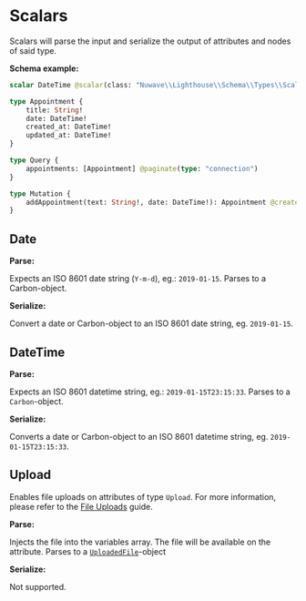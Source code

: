 # Scalars
Scalars will parse the input and serialize the output of attributes and nodes of said type.

**Schema example:**
```graphql
scalar DateTime @scalar(class: "Nuwave\\Lighthouse\\Schema\\Types\\Scalars\\DateTime")

type Appointment {
    title: String!
    date: DateTime!
    created_at: DateTime!
    updated_at: DateTime!
}

type Query {
    appointments: [Appointment] @paginate(type: "connection")
}

type Mutation {
    addAppointment(text: String!, date: DateTime!): Appointment @create
}

```

## Date
**Parse:**

Expects an ISO 8601 date string (`Y-m-d`), eg.: `2019-01-15`. Parses to a Carbon-object.

**Serialize:**

Convert a date or Carbon-object to an ISO 8601 date string, eg. `2019-01-15`.

## DateTime

**Parse:**

Expects an ISO 8601 datetime string, eg.: `2019-01-15T23:15:33`. Parses to a `Carbon`-object.

**Serialize:**

Converts a date or Carbon-object to an ISO 8601 datetime string, eg. `2019-01-15T23:15:33`.

## Upload
Enables file uploads on attributes of type `Upload`.
For more information, please refer to the [File Uploads](../guides/file-uploads.md) guide.

**Parse:**

Injects the file into the variables array. The file will be available on the attribute.
Parses to a [`UploadedFile`](https://laravel.com/api/5.6/Illuminate/Http/UploadedFile.html)-object

**Serialize:**

Not supported.
